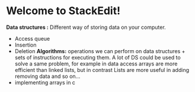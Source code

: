 # Welcome to StackEdit!

**Data structures :** Different way of storing data on your computer.
- Access queue
- Insertion
- Deletion
**Algorithms:** operations we can perform on data structures + sets of instructions for executing them.
A lot of DS could be used to solve a same problem, for example in data access arrays are more efficient than linked lists, but in contrast Lists are more useful in adding removing data and so on...
- implementing arrays in c 

